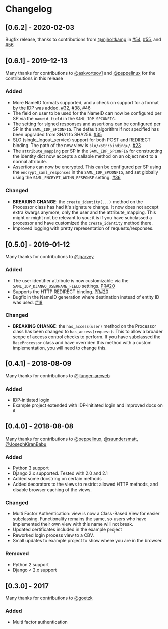 # Changelog

## [0.6.2] - 2020-02-03

Bugfix release, thanks to contributions from [@mjholtkamp](https://github.com/mjholtkamp) in [#54](https://github.com/OTA-Insight/djangosaml2idp/pull/54),
[#55](https://github.com/OTA-Insight/djangosaml2idp/pull/55), and
[#56](https://github.com/OTA-Insight/djangosaml2idp/pull/56)

## [0.6.1] - 2019-12-13

Many thanks for contributions to [@askvortsov1](https://github.com/askvortsov1) and [@peppelinux](https://github.com/peppelinux) for the contributions in this release

### Added
- More NameID formats supported, and a check on support for a format by the IDP was added. [#32](https://github.com/OTA-Insight/djangosaml2idp/issues/32), [#38](https://github.com/OTA-Insight/djangosaml2idp/issues/38), [#46](https://github.com/OTA-Insight/djangosaml2idp/issues/45)
- The field on user to be used for the NameID can now be configured per SP via the `nameid_field` in the `SAML_IDP_SPCONFIG`.
- The setting for signed responses and assertions can be configured per SP in the `SAML_IDP_SPCONFIG`. The default algorithm if not specified has been upgraded from SHA1 to SHA256. [#35](https://github.com/OTA-Insight/djangosaml2idp/issues/35)
- SLO (single_logout_service) support for both POST and REDIRECT binding. The path of the new view is `slo/<str:binding>/`. [#23](https://github.com/OTA-Insight/djangosaml2idp/issues/23)
- The `attribute_mapping` per SP in the `SAML_IDP_SPCONFIG` for constructing the identity dict now accepts a callable method on an object next to a normal attribute.
- Assertions can now be encrypted. This can be configured per SP using the `encrypt_saml_responses` in the `SAML_IDP_SPCONFIG`, and set globally using the `SAML_ENCRYPT_AUTHN_RESPONSE` setting. [#36](https://github.com/OTA-Insight/djangosaml2idp/issues/36)

### Changed
- **BREAKING CHANGE**: the `create_identity(...)` method on the Processor class has had it's signature change. It now does not accept extra kwargs anymore, only the user and the attribute_mapping. This might or might not be relevant to you; it is if you have subclassed a processor and have customized the `create_identity` method there.
- Improved logging with pretty representation of requests/responses.

## [0.5.0] - 2019-01-12

Many thanks for contributions to [@lgarvey](https://github.com/lgarvey)

### Added
- The user identifier attribute is now customizable via the `SAML_IDP_DJANGO_USERNAME_FIELD` settings. [PR#20](https://github.com/OTA-Insight/djangosaml2idp/pull/20)
- Supports the HTTP REDIRECT binding. [PR#20](https://github.com/OTA-Insight/djangosaml2idp/pull/20)
- Bugfix in the NameID generation where destination instead of entity ID was used. [#18](https://github.com/OTA-Insight/djangosaml2idp/issues/18)

### Changed
- **BREAKING CHANGE**: the `has_access(user)` method on the Processor class has been changed to `has_access(request)`. This to allow a broader scope of access control checks to perform. If you have subclassed the `BaseProcessor` class and have overriden this method with a custom implementation, you will need to change this.

## [0.4.1] - 2018-08-09

Many thanks for contributions to [@jlunger-arcweb](https://github.com/jlunger-arcweb)

### Added
- IDP-initiated login
- Example project extended with IDP-initiated login and improved docs on it

## [0.4.0] - 2018-08-08

Many thanks for contributions to [@peppelinux](https://github.com/peppelinux), [@saundersmatt](https://github.com/saundersmatt), [@JosephKiranBabu](https://github.com/JosephKiranBabu)

### Added
- Python 3 support
- Django 2.x supported. Tested with 2.0 and 2.1
- Added some docstring on certain methods
- Added decorators to the views to restrict allowed HTTP methods, and disable browser caching of the views.

### Changed
- Multi Factor Authentication: view is now a Class-Based View for easier subclassing. Functionality remains the same, so users who have implemented their own view with this name will not break.
- Updated certificates included in the example project
- Reworked login process view to a CBV.
- Small updates to example project to show where you are in the browser.

### Removed
- Python 2 support
- Django < 2.x support

## [0.3.0] - 2017

Many thanks for contributions to [@goetzk](https://github.com/goetzk)

### Added
- Multi factor authentication